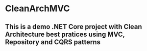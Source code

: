 # CleanArchMVC
## This is a demo .NET Core project with Clean Architecture best pratices using  MVC, Repository and CQRS patterns